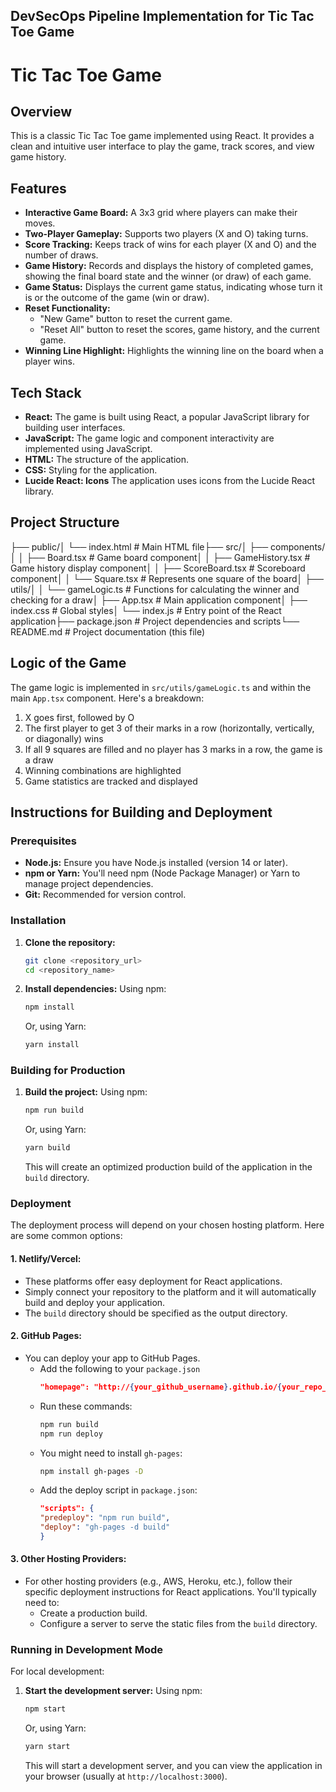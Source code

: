 ## DevSecOps Pipeline Implementation for Tic Tac Toe Game

# Tic Tac Toe Game

## Overview

This is a classic Tic Tac Toe game implemented using React.  It provides a clean and intuitive user interface to play the game, track scores, and view game history.

## Features

* **Interactive Game Board:** A 3x3 grid where players can make their moves.
* **Two-Player Gameplay:** Supports two players (X and O) taking turns.
* **Score Tracking:** Keeps track of wins for each player (X and O) and the number of draws.
* **Game History:** Records and displays the history of completed games, showing the final board state and the winner (or draw) of each game.
* **Game Status:** Displays the current game status, indicating whose turn it is or the outcome of the game (win or draw).
* **Reset Functionality:**
    * "New Game" button to reset the current game.
    * "Reset All" button to reset the scores, game history, and the current game.
* **Winning Line Highlight:** Highlights the winning line on the board when a player wins.

## Tech Stack

* **React:** The game is built using React, a popular JavaScript library for building user interfaces.
* **JavaScript:** The game logic and component interactivity are implemented using JavaScript.
* **HTML:** The structure of the application.
* **CSS:** Styling for the application.
* **Lucide React: Icons** The application uses icons from the Lucide React library.

## Project Structure

├── public/│   └── index.html        # Main HTML file├── src/│   ├── components/│   │   ├── Board.tsx       # Game board component│   │   ├── GameHistory.tsx # Game history display component│   │   ├── ScoreBoard.tsx  # Scoreboard component│   │   └── Square.tsx # Represents one square of the board│   ├── utils/│   │   └── gameLogic.ts  # Functions for calculating the winner and checking for a draw│   ├── App.tsx           # Main application component│   ├── index.css         # Global styles│   └── index.js          # Entry point of the React application├── package.json          # Project dependencies and scripts└── README.md             # Project documentation (this file)
## Logic of the Game

The game logic is implemented in `src/utils/gameLogic.ts` and within the main `App.tsx` component. Here's a breakdown:

1. X goes first, followed by O
2. The first player to get 3 of their marks in a row (horizontally, vertically, or diagonally) wins
3. If all 9 squares are filled and no player has 3 marks in a row, the game is a draw
4. Winning combinations are highlighted
5. Game statistics are tracked and displayed

## Instructions for Building and Deployment

### Prerequisites

* **Node.js:** Ensure you have Node.js installed (version 14 or later).
* **npm or Yarn:** You'll need npm (Node Package Manager) or Yarn to manage project dependencies.
* **Git:** Recommended for version control.

### Installation

1.  **Clone the repository:**
    ```bash
    git clone <repository_url>
    cd <repository_name>
    ```

2.  **Install dependencies:**
    Using npm:
    ```bash
    npm install
    ```
    Or, using Yarn:
    ```bash
    yarn install
    ```

### Building for Production

1.  **Build the project:**
    Using npm:
    ```bash
    npm run build
    ```
    Or, using Yarn:
    ```bash
    yarn build
    ```
    This will create an optimized production build of the application in the `build` directory.

### Deployment

The deployment process will depend on your chosen hosting platform. Here are some common options:

#### 1.  **Netlify/Vercel:**

* These platforms offer easy deployment for React applications.
* Simply connect your repository to the platform and it will automatically build and deploy your application.
* The `build` directory should be specified as the output directory.

#### 2.  **GitHub Pages:**

* You can deploy your app to GitHub Pages.
    * Add the following to your `package.json`
        ```json
        "homepage": "http://{your_github_username}.github.io/{your_repo_name}"
        ```
    * Run these commands:
        ```bash
        npm run build
        npm run deploy
        ```
    * You might need to install `gh-pages`:
        ```bash
        npm install gh-pages -D
        ```
    * Add the deploy script in `package.json`:
        ```json
        "scripts": {
        "predeploy": "npm run build",
        "deploy": "gh-pages -d build"
        }
        ```

#### 3.  **Other Hosting Providers:**

* For other hosting providers (e.g., AWS, Heroku, etc.), follow their specific deployment instructions for React applications.  You'll typically need to:
    * Create a production build.
    * Configure a server to serve the static files from the `build` directory.

### Running in Development Mode

For local development:

1.  **Start the development server:**
    Using npm:
    ```bash
    npm start
    ```
    Or, using Yarn:
    ```bash
    yarn start
    ```

    This will start a development server, and you can view the application in your browser (usually at `http://localhost:3000`).


